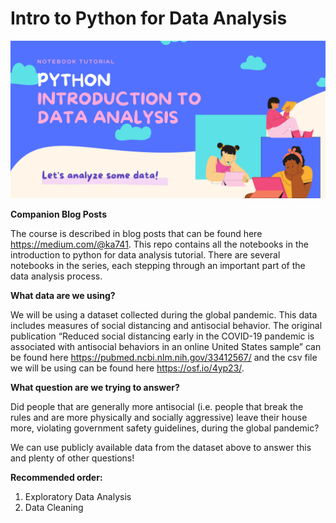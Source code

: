 # Intro to Python for Data Analysis

![](https://github.com/ka741/IntroPythonDataAnalysis/blob/main/Python%20Data%20Analysis.png)

**Companion Blog Posts**

The course is described in blog posts that can be found here https://medium.com/@ka741. This repo contains all the notebooks in the introduction to python for data analysis tutorial. There are several notebooks in the series, each stepping through an important part of the data analysis process.

**What data are we using?**

We will be using a dataset collected during the global pandemic. This data includes measures of social distancing and antisocial behavior. The original publication “Reduced social distancing early in the COVID-19 pandemic is associated with antisocial behaviors in an online United States sample” can be found here https://pubmed.ncbi.nlm.nih.gov/33412567/ and the csv file we will be using can be found here https://osf.io/4yp23/.

**What question are we trying to answer?**

Did people that are generally more antisocial (i.e. people that break the rules and are more physically and socially aggressive) leave their house more, violating government safety guidelines, during the global pandemic?

We can use publicly available data from the dataset above to answer this and plenty of other questions!

**Recommended order:**

1)	Exploratory Data Analysis
2)  Data Cleaning
